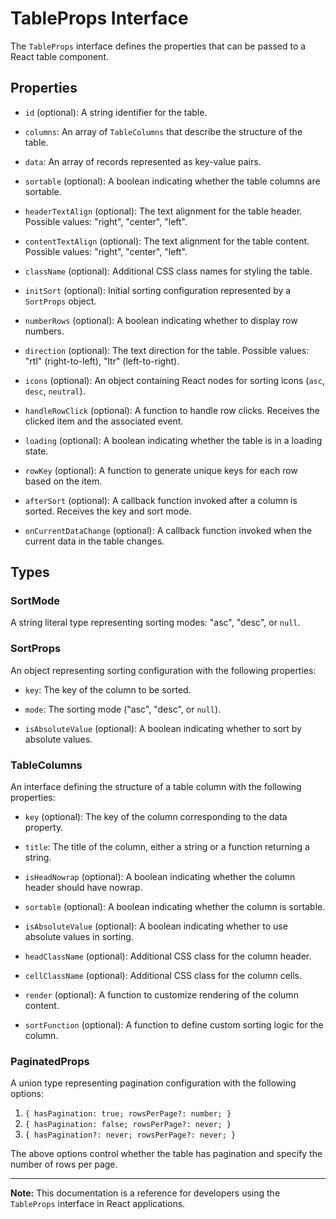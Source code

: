 # TableProps Interface

The `TableProps` interface defines the properties that can be passed to a React table component.

## Properties

- `id` (optional): A string identifier for the table.

- `columns`: An array of `TableColumns` that describe the structure of the table.

- `data`: An array of records represented as key-value pairs.

- `sortable` (optional): A boolean indicating whether the table columns are sortable.

- `headerTextAlign` (optional): The text alignment for the table header. Possible values: "right", "center", "left".

- `contentTextAlign` (optional): The text alignment for the table content. Possible values: "right", "center", "left".

- `className` (optional): Additional CSS class names for styling the table.

- `initSort` (optional): Initial sorting configuration represented by a `SortProps` object.

- `numberRows` (optional): A boolean indicating whether to display row numbers.

- `direction` (optional): The text direction for the table. Possible values: "rtl" (right-to-left), "ltr" (left-to-right).

- `icons` (optional): An object containing React nodes for sorting icons (`asc`, `desc`, `neutral`).

- `handleRowClick` (optional): A function to handle row clicks. Receives the clicked item and the associated event.

- `loading` (optional): A boolean indicating whether the table is in a loading state.

- `rowKey` (optional): A function to generate unique keys for each row based on the item.

- `afterSort` (optional): A callback function invoked after a column is sorted. Receives the key and sort mode.

- `onCurrentDataChange` (optional): A callback function invoked when the current data in the table changes.

## Types

### SortMode

A string literal type representing sorting modes: "asc", "desc", or `null`.

### SortProps

An object representing sorting configuration with the following properties:

- `key`: The key of the column to be sorted.

- `mode`: The sorting mode ("asc", "desc", or `null`).

- `isAbsoluteValue` (optional): A boolean indicating whether to sort by absolute values.

### TableColumns<T>

An interface defining the structure of a table column with the following properties:

- `key` (optional): The key of the column corresponding to the data property.

- `title`: The title of the column, either a string or a function returning a string.

- `isHeadNowrap` (optional): A boolean indicating whether the column header should have nowrap.

- `sortable` (optional): A boolean indicating whether the column is sortable.

- `isAbsoluteValue` (optional): A boolean indicating whether to use absolute values in sorting.

- `headClassName` (optional): Additional CSS class for the column header.

- `cellClassName` (optional): Additional CSS class for the column cells.

- `render` (optional): A function to customize rendering of the column content.

- `sortFunction` (optional): A function to define custom sorting logic for the column.

### PaginatedProps

A union type representing pagination configuration with the following options:

1. `{ hasPagination: true; rowsPerPage?: number; }`
2. `{ hasPagination: false; rowsPerPage?: never; }`
3. `{ hasPagination?: never; rowsPerPage?: never; }`

The above options control whether the table has pagination and specify the number of rows per page.

---
**Note:** This documentation is a reference for developers using the `TableProps` interface in React applications.
